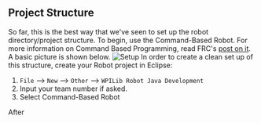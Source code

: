 ## Project Structure

So far, this is the best way that we've seen to set up the robot directory/project structure. To begin, use the Command-Based Robot. For more information on Command Based Programming, read FRC's [post on it][1]. A basic picture is shown below.
![Setup](https://github.com/sjcirobotics/java-frc/blob/master/images/robot.png)
In order to create a clean set up of this structure, create your Robot project in Eclipse:
    
1. `File` --> `New` --> `Other` --> `WPILib Robot Java Development`
2. Input your team number if asked.
3. Select Command-Based Robot
    
After 


[1]: https://wpilib.screenstepslive.com/s/4485/m/13809/l/599732-what-is-command-based-programming
